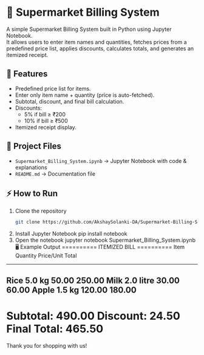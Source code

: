 
# 🛒 Supermarket Billing System

A simple Supermarket Billing System built in Python using Jupyter Notebook.  
It allows users to enter item names and quantities, fetches prices from a predefined price list, applies discounts, calculates totals, and generates an itemized receipt.

## 🚀 Features
- Predefined price list for items.
- Enter only item name + quantity (price is auto-fetched).
- Subtotal, discount, and final bill calculation.
- Discounts:
  - 5% if bill ≥ ₹200
  - 10% if bill ≥ ₹500
- Itemized receipt display.

## 📂 Project Files
- `Supermarket_Billing_System.ipynb` → Jupyter Notebook with code & explanations
- `README.md` → Documentation file

## ⚡ How to Run
1. Clone the repository  
   ```bash
   git clone https://github.com/AkshaySolanki-DA/Supermarket-Billing-System-Python
  2. Install Jupyter Notebook
     pip install notebook
3. Open the notebook
   jupyter notebook Supermarket_Billing_System.ipynb
🖥️ Example Output
========== ITEMIZED BILL ==========
Item            Quantity        Price/Unit   Total
-------------------------------------------------------
Rice            5.0 kg          50.00        250.00
Milk            2.0 litre       30.00        60.00
Apple           1.5 kg          120.00       180.00
-------------------------------------------------------
Subtotal:                              490.00
Discount:                              24.50
Final Total:                           465.50
===================================
Thank you for shopping with us!
